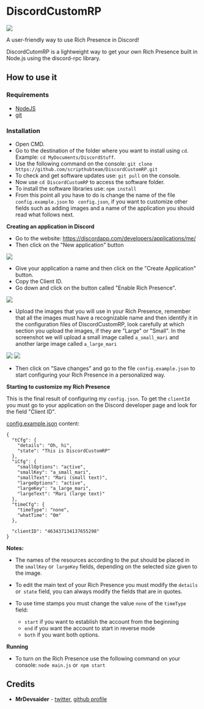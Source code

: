 # DiscordCustomRP
![](https://i.imgur.com/x60ukNg.png)

A user-friendly way to use Rich Presence in Discord!

DiscordCutomRP is a lightweight way to get your own Rich Presence built in Node.js using the discord-rpc library.

## How to use it

### Requirements

* [NodeJS](https://nodejs.org)
* [git](https://git-scm.com/)

### Installation

* Open CMD.
* Go to the destination of the folder where you want to install using `cd`. Example: `cd MyDocuments/DiscordStuff`.
* Use the following command on the console: `git clone https://github.com/scripthubteam/DiscordCustomRP.git`
* To check and get software updates use: `git pull` on the console.
* Now use `cd DiscordCustomRP` to access the software folder.
* To install the software libraries use: `npm install`
* From this point all you have to do is change the name of the file `config.example.json` to ` config.json`, if you want to customize other fields such as adding images and a name of the application you should read what follows next.

**Creating an application in Discord**

* Go to the website: https://discordapp.com/developers/applications/me/
* Then click on the "New application" button

![](https://i.imgur.com/8Fe8Xxq.png)

* Give your application a name and then click on the "Create Application" button.
* Copy the Client ID.
* Go down and click on the button called "Enable Rich Presence".

![](https://i.imgur.com/Hq8FC0F.png)

* Upload the images that you will use in your Rich Presence, remember that all the images must have a recognizable name and then identify it in the configuration files of DiscordCustomRP, look carefully at which section you upload the images, if they are "Large" or "Small". In the screenshot we will upload a small image called `a_small_mari` and another large image called `a_large_mari`

![](https://i.imgur.com/A3Dfto3.png)
![](https://i.imgur.com/DD5K3Wb.png)

* Then click on "Save changes" and go to the file `config.example.json` to start configuring your Rich Presence in a personalized way.

**Starting to customize my Rich Presence**

This is the final result of configuring my `config.json`. To get the `clientId` you must go to your application on the Discord developer page and look for the field "Client ID".

[config.example.json](https://github.com/scripthubteam/DiscordCustomRP/blob/master/config.example.json) content:
```
{
  "tCfg": {
    "details": "Oh, hi",
    "state": "This is DiscordCustomRP"
  },
  "iCfg": {
    "smallOptions": "active",
    "smallKey": "a_small_mari",
    "smallText": "Mari (small text)",
    "largeOptions": "active",
    "largeKey": "a_large_mari",
    "largeText": "Mari (large text)"
  },
  "timeCfg": {
    "timeType": "none",
    "whatTime": "0m"
  },

  "clientID": "463437134137655298"
}
```

**Notes:**
* The names of the resources according to the put should be placed in the `smallKey` or` largeKey` fields, depending on the selected size given to the image.
* To edit the main text of your Rich Presence you must modify the `details` or` state` field, you can always modify the fields that are in quotes.

* To use time stamps you must change the value `none` of the `timeType` field:
  * `start` if you want to establish the account from the beginning
  * `end` if you want the account to start in reverse mode
  * `both` if you want both options.

**Running**

* To turn on the Rich Presence use the following command on your console: `node main.js` or` npm start`

## Credits

* **MrDevsaider** - [twitter](https://twitter.com/mrdevsaider), [github profile](https://github.com/MrDevsaider)